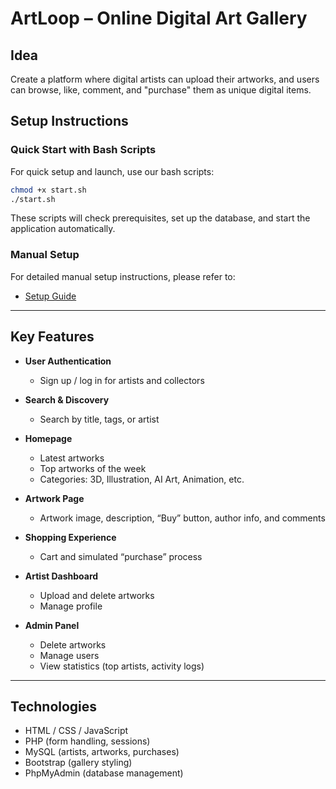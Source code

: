 # ArtLoop – Online Digital Art Gallery

## Idea

Create a platform where digital artists can upload their artworks, and users can browse, like, comment, and "purchase" them as unique digital items.

## Setup Instructions

### Quick Start with Bash Scripts

For quick setup and launch, use our bash scripts:

```bash
chmod +x start.sh
./start.sh
```

These scripts will check prerequisites, set up the database, and start the application automatically.

### Manual Setup

For detailed manual setup instructions, please refer to:
- [Setup Guide](SETUP.md)

---

## Key Features

- **User Authentication**
  - Sign up / log in for artists and collectors

- **Search & Discovery**
  - Search by title, tags, or artist

- **Homepage**
  - Latest artworks
  - Top artworks of the week
  - Categories: 3D, Illustration, AI Art, Animation, etc.

- **Artwork Page**
  - Artwork image, description, “Buy” button, author info, and comments

- **Shopping Experience**
  - Cart and simulated “purchase” process

- **Artist Dashboard**
  - Upload and delete artworks
  - Manage profile

- **Admin Panel**
  - Delete artworks
  - Manage users
  - View statistics (top artists, activity logs)

---

## Technologies

- HTML / CSS / JavaScript  
- PHP (form handling, sessions)  
- MySQL (artists, artworks, purchases)  
- Bootstrap (gallery styling)  
- PhpMyAdmin (database management)
